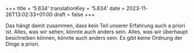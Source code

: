 +++
title = '5.634'
translationKey = '5.634'
date = 2023-11-26T13:02:33+01:00
draft = false
+++

Das hängt damit zusammen, dass kein Teil unserer Erfahrung auch a priori ist.
Alles, was wir sehen, könnte auch anders sein.
Alles, was wir überhaupt beschreiben können, könnte auch anders sein.
Es gibt keine Ordnung der Dinge a priori.
